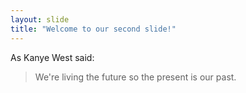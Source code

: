 ```yaml
---
layout: slide
title: "Welcome to our second slide!"
---
```

As Kanye West said:

> We're living the future so
> the present is our past.
